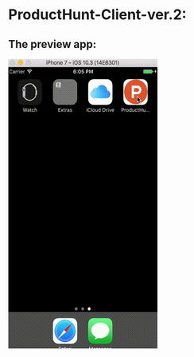 # ProductHunt-Client-ver.2:

The preview app:
---
![](https://github.com/ProsviryakovVadim/ProductHunt-Client-ver.2/blob/master/demo.gif?raw=true)
